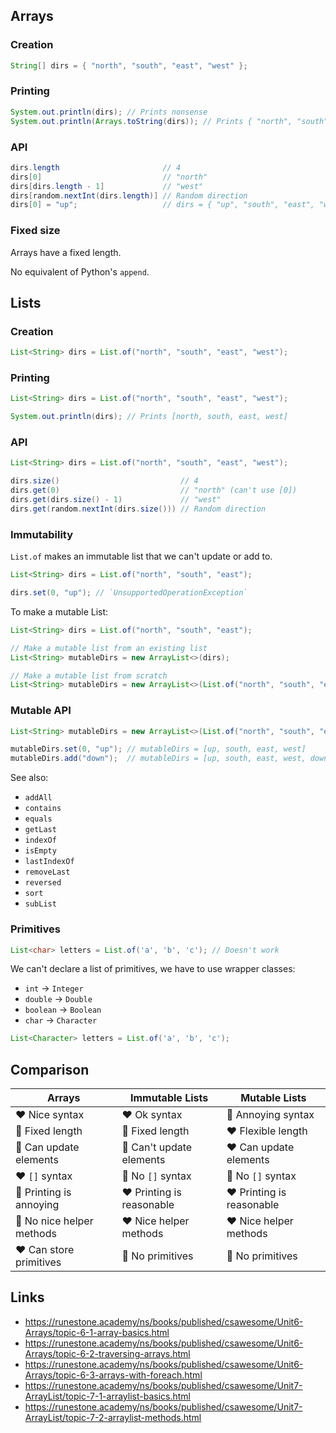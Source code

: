## Arrays

### Creation

```java
String[] dirs = { "north", "south", "east", "west" };
```

### Printing

```java
System.out.println(dirs); // Prints nonsense
System.out.println(Arrays.toString(dirs)); // Prints { "north", "south", "east", "west" }
```

### API

```java
dirs.length                       // 4
dirs[0]                           // "north"
dirs[dirs.length - 1]             // "west"
dirs[random.nextInt(dirs.length)] // Random direction
dirs[0] = "up";                   // dirs = { "up", "south", "east", "west" }
```

### Fixed size

Arrays have a fixed length.

No equivalent of Python's `append`.

## Lists

### Creation

```java
List<String> dirs = List.of("north", "south", "east", "west");
```

### Printing

```java
List<String> dirs = List.of("north", "south", "east", "west");

System.out.println(dirs); // Prints [north, south, east, west]
```

### API

```java
List<String> dirs = List.of("north", "south", "east", "west");

dirs.size()                           // 4
dirs.get(0)                           // "north" (can't use [0])
dirs.get(dirs.size() - 1)             // "west"
dirs.get(random.nextInt(dirs.size())) // Random direction
```

### Immutability

`List.of` makes an immutable list that we can't update or add to.

```java
List<String> dirs = List.of("north", "south", "east");

dirs.set(0, "up"); // `UnsupportedOperationException`
```

To make a mutable List:

```java
List<String> dirs = List.of("north", "south", "east");

// Make a mutable list from an existing list
List<String> mutableDirs = new ArrayList<>(dirs);

// Make a mutable list from scratch
List<String> mutableDirs = new ArrayList<>(List.of("north", "south", "east"));
```

### Mutable API

```java
List<String> mutableDirs = new ArrayList<>(List.of("north", "south", "east"));

mutableDirs.set(0, "up"); // mutableDirs = [up, south, east, west]
mutableDirs.add("down");  // mutableDirs = [up, south, east, west, down]
```

See also:

- `addAll`
- `contains`
- `equals`
- `getLast`
- `indexOf`
- `isEmpty`
- `lastIndexOf`
- `removeLast`
- `reversed`
- `sort`
- `subList`

### Primitives

```java
List<char> letters = List.of('a', 'b', 'c'); // Doesn't work
```

We can't declare a list of primitives, we have to use wrapper
classes:

- `int` -> `Integer`
- `double` -> `Double`
- `boolean` -> `Boolean`
- `char` -> `Character`

```java
List<Character> letters = List.of('a', 'b', 'c');
```

## Comparison

| Arrays                    | Immutable Lists           | Mutable Lists             |
| ------------------------- | ------------------------- | ------------------------- |
| ❤️ Nice syntax            | ❤️ Ok syntax              | 💩 Annoying syntax        |
| 💩 Fixed length           | 💩 Fixed length           | ❤️ Flexible length        |
| 💩 Can update elements    | 💩 Can't update elements  | ❤️ Can update elements    |
| ❤️ `[]` syntax            | 💩 No `[]` syntax         | 💩 No `[]` syntax         |
| 💩 Printing is annoying   | ❤️ Printing is reasonable | ❤️ Printing is reasonable |
| 💩 No nice helper methods | ❤️ Nice helper methods    | ❤️ Nice helper methods    |
| ❤️ Can store primitives   | 💩 No primitives          | 💩 No primitives          |

## Links

- https://runestone.academy/ns/books/published/csawesome/Unit6-Arrays/topic-6-1-array-basics.html
- https://runestone.academy/ns/books/published/csawesome/Unit6-Arrays/topic-6-2-traversing-arrays.html
- https://runestone.academy/ns/books/published/csawesome/Unit6-Arrays/topic-6-3-arrays-with-foreach.html
- https://runestone.academy/ns/books/published/csawesome/Unit7-ArrayList/topic-7-1-arraylist-basics.html
- https://runestone.academy/ns/books/published/csawesome/Unit7-ArrayList/topic-7-2-arraylist-methods.html
